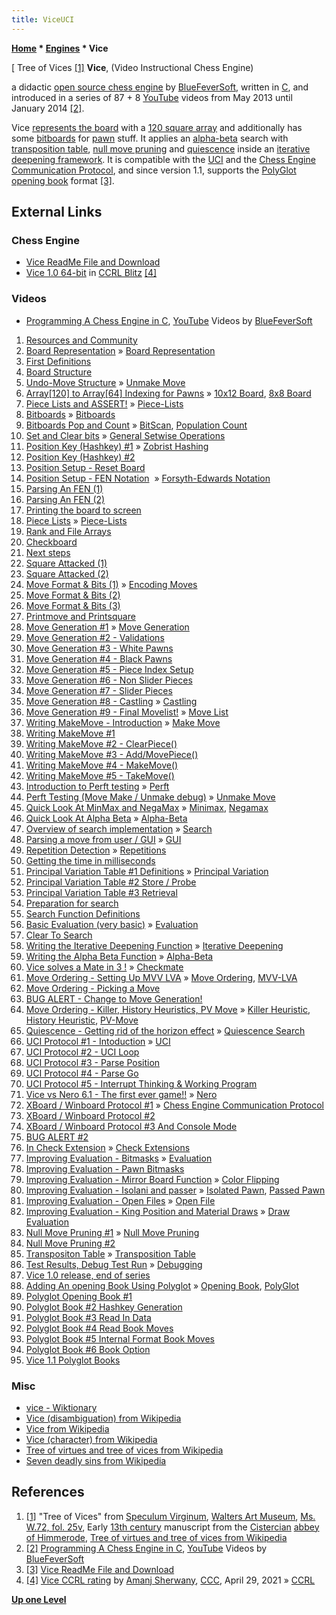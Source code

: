 ```yaml
---
title: ViceUCI
---
```

**[Home](Home "Home") \* [Engines](Engines "Engines") \* Vice**



[ Tree of Vices <a id="cite-note-1" href="#cite-ref-1">[1]</a>
**Vice**, (Video Instructional Chess Engine)  

a didactic [open source chess engine](Category:Open_Source "Category:Open Source") by [BlueFeverSoft](BlueFeverSoft "BlueFeverSoft"), written in [C](C "C"), and introduced in a series of 87 + 8 [YouTube](https://en.wikipedia.org/wiki/YouTube) videos from May 2013 until January 2014 <a id="cite-note-2" href="#cite-ref-2">[2]</a>.


Vice [represents the board](Board_Representation "Board Representation") with a [120 square array](10x12_Board "10x12 Board") and additionally has some [bitboards](Bitboards "Bitboards") for [pawn](Pawn "Pawn") stuff. It applies an [alpha-beta](Alpha-Beta "Alpha-Beta") search with [transposition table](Transposition_Table "Transposition Table"), [null move pruning](Null_Move_Pruning "Null Move Pruning") and [quiescence](Quiescence_Search "Quiescence Search") inside an [iterative deepening framework](Iterative_Deepening "Iterative Deepening"). It is compatible with the [UCI](UCI "UCI") and the [Chess Engine Communication Protocol](Chess_Engine_Communication_Protocol "Chess Engine Communication Protocol"), and since version 1.1, supports the [PolyGlot](PolyGlot "PolyGlot") [opening book](Opening_Book "Opening Book") format <a id="cite-note-3" href="#cite-ref-3">[3]</a>. 



## External Links


### Chess Engine


* [Vice ReadMe File and Download](http://bluefever.net/Downloads/ViceReadMe.html)
* [Vice 1.0 64-bit](http://www.computerchess.org.uk/ccrl/404/cgi/engine_details.cgi?print=Details&each_game=1&eng=Vice%201.0%2064-bit) in [CCRL Blitz](CCRL "CCRL") <a id="cite-note-4" href="#cite-ref-4">[4]</a>


### Videos


* [Programming A Chess Engine in C](https://www.youtube.com/watch?v=bGAfaepBco4&feature=share&list=PLZ1QII7yudbc-Ky058TEaOstZHVbT-2hg), [YouTube](https://en.wikipedia.org/wiki/YouTube) Videos by [BlueFeverSoft](BlueFeverSoft "BlueFeverSoft")


1. [Resources and Community](https://www.youtube.com/watch?v=bGAfaepBco4)
2. [Board Representation](https://www.youtube.com/watch?v=VuJL4qhpp-8) » [Board Representation](Board_Representation "Board Representation")
3. [First Definitions](https://www.youtube.com/watch?v=x9sPmLt-EBM)
4. [Board Structure](https://www.youtube.com/watch?v=3uBCUF_qHcg)
5. [Undo-Move Structure](https://www.youtube.com/watch?v=1q0NlSdGOjI) » [Unmake Move](Unmake_Move "Unmake Move")
6. [Array[120] to Array[64] Indexing for Pawns](https://www.youtube.com/watch?v=pqYFUnUn0qw) » [10x12 Board](10x12_Board "10x12 Board"), [8x8 Board](8x8_Board "8x8 Board")
7. [Piece Lists and ASSERT!](https://www.youtube.com/watch?v=Bi61lMwhksw) » [Piece-Lists](Piece-Lists "Piece-Lists")
8. [Bitboards](https://www.youtube.com/watch?v=JsjSChsu2L0) » [Bitboards](Bitboards "Bitboards")
9. [Bitboards Pop and Count](https://www.youtube.com/watch?v=ITVB7JSaI3w) » [BitScan](BitScan "BitScan"), [Population Count](Population_Count "Population Count")
10. [Set and Clear bits](https://www.youtube.com/watch?v=pa0W1mz_wa4) » [General Setwise Operations](General_Setwise_Operations "General Setwise Operations")
11. [Position Key (Hashkey) #1](https://www.youtube.com/watch?v=uw9jsInf4jA) » [Zobrist Hashing](Zobrist_Hashing "Zobrist Hashing")
12. [Position Key (Hashkey) #2](https://www.youtube.com/watch?v=WqVwQBXLwE0)
13. [Position Setup - Reset Board](https://www.youtube.com/watch?v=vF_Td1nABYw)
14. [Position Setup - FEN Notation](https://www.youtube.com/watch?v=4vCiIf73FQM)  » [Forsyth-Edwards Notation](Forsyth-Edwards_Notation "Forsyth-Edwards Notation")
15. [Parsing An FEN (1)](https://www.youtube.com/watch?v=usUJFkGyqM4)
16. [Parsing An FEN (2)](https://www.youtube.com/watch?v=GmCxU4elNcA)
17. [Printing the board to screen](https://www.youtube.com/watch?v=-wrSMzYGlGs)
18. [Piece Lists](https://www.youtube.com/watch?v=clLaVOnvUvA) » [Piece-Lists](Piece-Lists "Piece-Lists")
19. [Rank and File Arrays](https://www.youtube.com/watch?v=CRaIcMGbkpE)
20. [Checkboard](https://www.youtube.com/watch?v=O5YtKzh4siE)
21. [Next steps](https://www.youtube.com/watch?v=PGPdT9zz-xg)
22. [Square Attacked (1)](https://www.youtube.com/watch?v=8mHFATWbeik)
23. [Square Attacked (2)](https://www.youtube.com/watch?v=VdH0ObqK3CA)
24. [Move Format & Bits (1)](https://www.youtube.com/watch?v=KQcArvyrbIo) » [Encoding Moves](Encoding_Moves "Encoding Moves")
25. [Move Format & Bits (2)](https://www.youtube.com/watch?v=N6yImiyzWpo)
26. [Move Format & Bits (3)](https://www.youtube.com/watch?v=n2ZgdkW7uls)
27. [Printmove and Printsquare](https://www.youtube.com/watch?v=siLoAPTOaWE)
28. [Move Generation #1](https://www.youtube.com/watch?v=uBwwC5uWJKo) » [Move Generation](Move_Generation "Move Generation")
29. [Move Generation #2 - Validations](https://www.youtube.com/watch?v=wD9CNtvLCrI)
30. [Move Generation #3 - White Pawns](https://www.youtube.com/watch?v=1TCKuEoHvcs)
31. [Move Generation #4 - Black Pawns](https://www.youtube.com/watch?v=8LUkqaodUFA)
32. [Move Generation #5 - Piece Index Setup](https://www.youtube.com/watch?v=MFMk5SiXvHQ)
33. [Move Generation #6 - Non Slider Pieces](https://www.youtube.com/watch?v=6WovWHeRKFA)
34. [Move Generation #7 - Slider Pieces](https://www.youtube.com/watch?v=dkHlnSP3u3w)
35. [Move Generation #8 - Castling](https://www.youtube.com/watch?v=srAcgIKONO4) » [Castling](Castling "Castling")
36. [Move Generation #9 - Final Movelist!](https://www.youtube.com/watch?v=kVXi615rFxE) » [Move List](Move_List "Move List")
37. [Writing MakeMove - Introduction](https://www.youtube.com/watch?v=ZWcjcn4KVTk) » [Make Move](Make_Move "Make Move")
38. [Writing MakeMove #1](https://www.youtube.com/watch?v=9Rfx1WHkJ3o)
39. [Writing MakeMove #2 - ClearPiece()](https://www.youtube.com/watch?v=F_L2AhqB4V4)
40. [Writing MakeMove #3 - Add/MovePiece()](https://www.youtube.com/watch?v=ai_193NC3zU)
41. [Writing MakeMove #4 - MakeMove()](https://www.youtube.com/watch?v=qnHQJAsJFvk)
42. [Writing MakeMove #5 - TakeMove()](https://www.youtube.com/watch?v=aKaU0WHVrJI)
43. [Introduction to Perft testing](https://www.youtube.com/watch?v=ioaPTMKU3zg) » [Perft](Perft "Perft")
44. [Perft Testing (Move Make / Unmake debug)](https://www.youtube.com/watch?v=6Y_FaQhqX2c) » [Unmake Move](Unmake_Move "Unmake Move")
45. [Quick Look At MinMax and NegaMax](https://www.youtube.com/watch?v=6ib1Kf44KR0) » [Minimax](Minimax "Minimax"), [Negamax](Negamax "Negamax")
46. [Quick Look At Alpha Beta](https://www.youtube.com/watch?v=j_ZHeE87udo) » [Alpha-Beta](Alpha-Beta "Alpha-Beta")
47. [Overview of search implementation](https://www.youtube.com/watch?v=eox81XUaXYI) » [Search](Search "Search")
48. [Parsing a move from user / GUI](https://www.youtube.com/watch?v=XPOcvp4h7VU) » [GUI](GUI "GUI")
49. [Repetition Detection](https://www.youtube.com/watch?v=1Vq-Ic9t4FE) » [Repetitions](Repetitions "Repetitions")
50. [Getting the time in milliseconds](https://www.youtube.com/watch?v=l_OrrycM7Fw)
51. [Principal Variation Table #1 Definitions](https://www.youtube.com/watch?v=AlwyJFG466M) » [Principal Variation](Principal_Variation "Principal Variation")
52. [Principal Variation Table #2 Store / Probe](https://www.youtube.com/watch?v=BpR76VBo7DQ)
53. [Principal Variation Table #3 Retrieval](https://www.youtube.com/watch?v=9LKX9jgqx84)
54. [Preparation for search](https://www.youtube.com/watch?v=_063cuTPOe8)
55. [Search Function Definitions](https://www.youtube.com/watch?v=F74y0ErjWTI)
56. [Basic Evaluation (very basic)](https://www.youtube.com/watch?v=zSJF6jZ61w0) » [Evaluation](Evaluation "Evaluation")
57. [Clear To Search](https://www.youtube.com/watch?v=6WobF80RgaY)
58. [Writing the Iterative Deepening Function](https://www.youtube.com/watch?v=31guiVzPJuU) » [Iterative Deepening](Iterative_Deepening "Iterative Deepening")
59. [Writing the Alpha Beta Function](https://www.youtube.com/watch?v=-WyXnVpJVSQ) » [Alpha-Beta](Alpha-Beta "Alpha-Beta")
60. [Vice solves a Mate in 3 !](https://www.youtube.com/watch?v=r4pNoANs8_0) » [Checkmate](Checkmate "Checkmate")
61. [Move Ordering - Setting Up MVV LVA](https://www.youtube.com/watch?v=hDHa4-fijMc) » [Move Ordering](Move_Ordering "Move Ordering"), [MVV-LVA](MVV-LVA "MVV-LVA")
62. [Move Ordering - Picking a Move](https://www.youtube.com/watch?v=8LYMXwH1xsg)
63. [BUG ALERT - Change to Move Generation!](https://www.youtube.com/watch?v=RkZ7mUQnviA)
64. [Move Ordering - Killer, History Heuristics, PV Move](http://www.youtube.com/watch?v=jIc2YOP1W7U) » [Killer Heuristic](Killer_Heuristic "Killer Heuristic"), [History Heuristic](History_Heuristic "History Heuristic"), [PV-Move](PV-Move "PV-Move")
65. [Quiescence - Getting rid of the horizon effect](https://www.youtube.com/watch?v=ouWcWzyCOCY) » [Quiescence Search](Quiescence_Search "Quiescence Search")
66. [UCI Protocol #1 - Intoduction](https://www.youtube.com/watch?v=NBl92Vs0fos) » [UCI](UCI "UCI")
67. [UCI Protocol #2 - UCI Loop](https://www.youtube.com/watch?v=gcBYSby9f88)
68. [UCI Protocol #3 - Parse Position](https://www.youtube.com/watch?v=EzkmJEkAmoY)
69. [UCI Protocol #4 - Parse Go](https://www.youtube.com/watch?v=Lo54mNqOMAs)
70. [UCI Protocol #5 - Interrupt Thinking & Working Program](https://www.youtube.com/watch?v=gVGadWuBqEA)
71. [Vice vs Nero 6.1 - The first ever game!!](https://www.youtube.com/watch?v=_1S_vDHWJp8) » [Nero](Nero "Nero")
72. [XBoard / Winboard Protocol #1](https://www.youtube.com/watch?v=DZwW-st4Jl8) » [Chess Engine Communication Protocol](Chess_Engine_Communication_Protocol "Chess Engine Communication Protocol")
73. [XBoard / Winboard Protocol #2](https://www.youtube.com/watch?v=ubSDzI3ecwc)
74. [XBoard / Winboard Protocol #3 And Console Mode](https://www.youtube.com/watch?v=pClToEJ-g-A)
75. [BUG ALERT #2](https://www.youtube.com/watch?v=KuQCsEcCO0g)
76. [In Check Extension](https://www.youtube.com/watch?v=1SiR7A1NQ0g) » [Check Extensions](Check_Extensions "Check Extensions")
77. [Improving Evaluation - Bitmasks](https://www.youtube.com/watch?v=XkbK_yOvcUw) » [Evaluation](Evaluation "Evaluation")
78. [Improving Evaluation - Pawn Bitmasks](https://www.youtube.com/watch?v=oB2l2KADPYc)
79. [Improving Evaluation - Mirror Board Function](https://www.youtube.com/watch?v=tfzG-o77RD8) » [Color Flipping](Color_Flipping "Color Flipping")
80. [Improving Evaluation - Isolani and passer](https://www.youtube.com/watch?v=uoHEwVSEy5s) » [Isolated Pawn](Isolated_Pawn "Isolated Pawn"), [Passed Pawn](Passed_Pawn "Passed Pawn")
81. [Improving Evaluation - Open Files](https://www.youtube.com/watch?v=XXdzSQ49aM0) » [Open File](Open_File "Open File")
82. [Improving Evaluation - King Position and Material Draws](https://www.youtube.com/watch?v=4ozHuSRDyfE) » [Draw Evaluation](Draw_Evaluation "Draw Evaluation")
83. [Null Move Pruning #1](https://www.youtube.com/watch?v=wgYuNhzCYe0) » [Null Move Pruning](Null_Move_Pruning "Null Move Pruning")
84. [Null Move Pruning #2](https://www.youtube.com/watch?v=5rqXb_QMLA4)
85. [Transpositon Table](https://www.youtube.com/watch?v=MMoOsCHSdj4) » [Transposition Table](Transposition_Table "Transposition Table")
86. [Test Results, Debug Test Run](https://www.youtube.com/watch?v=jmLNzigTceM) » [Debugging](Debugging "Debugging")
87. [Vice 1.0 release, end of series](https://www.youtube.com/watch?v=-G_tQKNfVuM)
88. [Adding An opening Book Using Polyglot](https://www.youtube.com/watch?v=HjZtevzCa5Y) » [Opening Book](Opening_Book "Opening Book"), [PolyGlot](PolyGlot "PolyGlot")
89. [Polyglot Opening Book #1](https://www.youtube.com/watch?v=hGy5kR_mOdM)
90. [Polyglot Book #2 Hashkey Generation](https://www.youtube.com/watch?v=jEurXv03JIs)
91. [Polyglot Book #3 Read In Data](https://www.youtube.com/watch?v=_VZfnlhk2SU)
92. [Polyglot Book #4 Read Book Moves](https://www.youtube.com/watch?v=wT7H4ogSDak)
93. [Polyglot Book #5 Internal Format Book Moves](https://www.youtube.com/watch?v=u5WEOplKjdc)
94. [Polyglot Book #6 Book Option](https://www.youtube.com/watch?v=30GFA_d98SQ)
95. [Vice 1.1 Polyglot Books](https://www.youtube.com/watch?v=eGGL_9_qduI)


### Misc


* [vice - Wiktionary](https://en.wiktionary.org/wiki/vice)
* [Vice (disambiguation) from Wikipedia](https://en.wikipedia.org/wiki/Vice_%28disambiguation%29)
* [Vice from Wikipedia](https://en.wikipedia.org/wiki/Vice)
* [Vice (character) from Wikipedia](https://en.wikipedia.org/wiki/Vice_%28character%29)
* [Tree of virtues and tree of vices from Wikipedia](https://en.wikipedia.org/wiki/Tree_of_virtues_and_tree_of_vices)
* [Seven deadly sins from Wikipedia](https://en.wikipedia.org/wiki/Seven_deadly_sins)


## References


1. <a id="cite-ref-1" href="#cite-note-1">[1]</a> "Tree of Vices" from [Speculum Virginum](https://en.wikipedia.org/wiki/Speculum_Virginum), [Walters Art Museum](https://en.wikipedia.org/wiki/Walters_Art_Museum), [Ms. W.72, fol. 25v](http://www.thedigitalwalters.org/Data/WaltersManuscripts/html/W72/description.html), Early [13th century](https://en.wikipedia.org/wiki/13th_century) manuscript from the [Cistercian](https://en.wikipedia.org/wiki/Cistercians) [abbey of Himmerode](https://en.wikipedia.org/wiki/Himmerod_Abbey), [Tree of virtues and tree of vices from Wikipedia](https://en.wikipedia.org/wiki/Tree_of_virtues_and_tree_of_vices)
2. <a id="cite-ref-2" href="#cite-note-2">[2]</a>  [Programming A Chess Engine in C](http://www.youtube.com/watch?v=bGAfaepBco4&feature=share&list=PLZ1QII7yudbc-Ky058TEaOstZHVbT-2hg), [YouTube](https://en.wikipedia.org/wiki/YouTube) Videos by [BlueFeverSoft](BlueFeverSoft "BlueFeverSoft")
3. <a id="cite-ref-3" href="#cite-note-3">[3]</a> [Vice ReadMe File and Download](http://bluefever.net/Downloads/ViceReadMe.html)
4. <a id="cite-ref-4" href="#cite-note-4">[4]</a> [Vice CCRL rating](http://www.talkchess.com/forum3/viewtopic.php?f=2&t=77205) by [Amanj Sherwany](Amanj_Sherwany "Amanj Sherwany"), [CCC](CCC "CCC"), April 29, 2021 » [CCRL](CCRL "CCRL")

**[Up one Level](Engines "Engines")**







 
